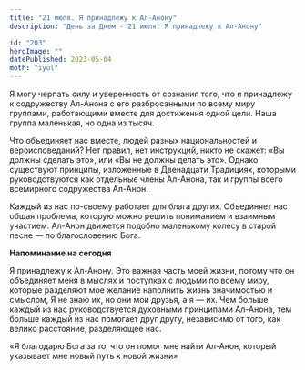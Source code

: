 ```yaml
---
title: "21 июля. Я принадлежу к Ал-Анону"
description: "День за Днем - 21 июля. Я принадлежу к Ал-Анону"

id: "203"
heroImage: ""
datePublished: 2023-05-04
moth: "iyul"
---
```


Я могу черпать силу и уверенность от сознания того, что я принадлежу к
содружеству Ал-Анона с его разбросанными по всему миру группами, работающими
вместе для достижения одной цели. Наша группа маленькая, но одна из тысяч.

Что объединяет нас вместе, людей разных национальностей и вероисповеданий? Нет
правил, нет инструкций, никто не скажет: «Вы должны сделать это», или «Вы не
должны делать это». Однако существуют принципы, изложенные в Двенадцати
Традициях, которыми руководствуются как отдельные члены Ал-Анона, так и группы
всего всемирного содружества Ал-Анон.

Каждый из нас по-своему работает для блага других. Объединяет нас общая
проблема, которую можно решить пониманием и взаимным участием. Ал-Анон
движется подобно маленькому колесу в старой песне — по благословению Бога.

**Напоминание на сегодня**

Я принадлежу к Ал-Анону. Это важная часть моей жизни, потому что он объединяет
меня в мыслях и поступках с людьми по всему миру, которые разделяют мое
желание наполнить жизнь значимостью и смыслом, Я не знаю их, но они мои
друзья, а я — их. Чем больше каждый из нас руководствуется духовными
принципами Ал-Анона, тем больше каждый из нас помогает друг другу, независимо
от того, как велико расстояние, разделяющее нас.

«Я благодарю Бога за то, что он помог мне найти Ал-Анон, который указывает мне
новый путь к новой жизни»
